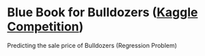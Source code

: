 # Blue Book for Bulldozers ([Kaggle Competition](https://www.kaggle.com/competitions/bluebook-for-bulldozers/overview))
Predicting the sale price of Bulldozers (Regression Problem)
